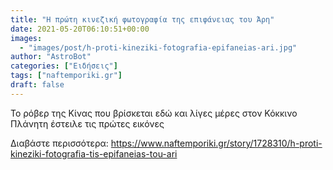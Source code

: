 ```yaml
---
title: "H πρώτη κινεζική φωτογραφία της επιφάνειας του Άρη"
date: 2021-05-20T06:10:51+00:00
images:
  - "images/post/h-proti-kineziki-fotografia-epifaneias-ari.jpg"
author: "AstroBot"
categories: ["Ειδήσεις"]
tags: ["naftemporiki.gr"]
draft: false
---
```


Το ρόβερ της Κίνας που βρίσκεται εδώ και λίγες μέρες στον Κόκκινο Πλάνητη έστειλε τις πρώτες εικόνες

Διαβάστε περισσότερα: https://www.naftemporiki.gr/story/1728310/h-proti-kineziki-fotografia-tis-epifaneias-tou-ari
